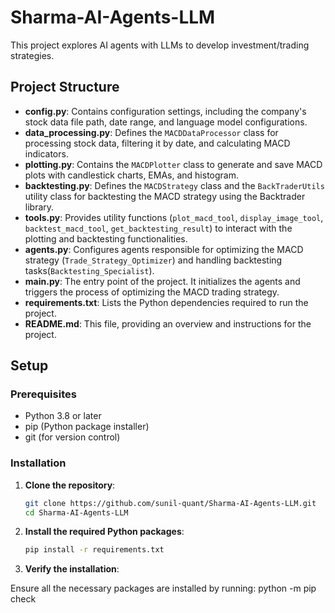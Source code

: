 # Sharma-AI-Agents-LLM

This project explores AI agents with LLMs to develop investment/trading strategies. 

## Project Structure

- **config.py**: Contains configuration settings, including the company's stock data file path, date range, and language model configurations.
- **data_processing.py**: Defines the `MACDDataProcessor` class for processing stock data, filtering it by date, and calculating MACD indicators.
- **plotting.py**: Contains the `MACDPlotter` class to generate and save MACD plots with candlestick charts, EMAs, and histogram.
- **backtesting.py**: Defines the `MACDStrategy` class and the `BackTraderUtils` utility class for backtesting the MACD strategy using the Backtrader library.
- **tools.py**: Provides utility functions (`plot_macd_tool`, `display_image_tool`, `backtest_macd_tool`, `get_backtesting_result`) to interact with the plotting and backtesting functionalities.
- **agents.py**: Configures agents responsible for optimizing the MACD strategy (`Trade_Strategy_Optimizer`) and handling backtesting tasks(`Backtesting_Specialist`).
- **main.py**: The entry point of the project. It initializes the agents and triggers the process of optimizing the MACD trading strategy.
- **requirements.txt**: Lists the Python dependencies required to run the project.
- **README.md**: This file, providing an overview and instructions for the project.

## Setup

### Prerequisites

- Python 3.8 or later
- pip (Python package installer)
- git (for version control)

### Installation

1. **Clone the repository**:

   ```bash
   git clone https://github.com/sunil-quant/Sharma-AI-Agents-LLM.git
   cd Sharma-AI-Agents-LLM

2. **Install the required Python packages**:

    ```bash
    pip install -r requirements.txt

3. **Verify the installation**:

Ensure all the necessary packages are installed by running:
    python -m pip check